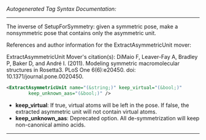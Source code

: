 <!-- THIS IS AN AUTOGENERATED FILE: Don't edit it directly, instead change the schema definition in the code itself. -->

_Autogenerated Tag Syntax Documentation:_

---
The inverse of SetupForSymmetry: given a symmetric pose, make a nonsymmetric pose that contains only the asymmetric unit.

References and author information for the ExtractAsymmetricUnit mover:

ExtractAsymmetricUnit Mover's citation(s):
DiMaio F, Leaver-Fay A, Bradley P, Baker D, and André I.  (2011).  Modeling symmetric macromolecular structures in Rosetta3.  PLoS One 6(6):e20450.  doi: 10.1371/journal.pone.0020450.

```xml
<ExtractAsymmetricUnit name="(&string;)" keep_virtual="(&bool;)"
        keep_unknown_aas="(&bool;)" />
```

-   **keep_virtual**: If true, virtual atoms will be left in the pose. If false, the extracted asymmetric unit will not contain virtual atoms.
-   **keep_unknown_aas**: Deprecated option.  All de-symmetrization will keep non-canonical amino acids.

---
